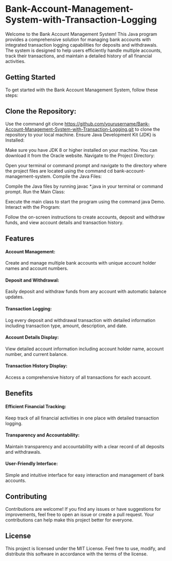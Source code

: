 # Bank-Account-Management-System-with-Transaction-Logging

Welcome to the Bank Account Management System! This Java program provides a comprehensive solution for managing bank accounts with integrated transaction logging capabilities for deposits and withdrawals. The system is designed to help users efficiently handle multiple accounts, track their transactions, and maintain a detailed history of all financial activities.

## Getting Started
To get started with the Bank Account Management System, follow these steps:

## Clone the Repository:

Use the command git clone https://github.com/yourusername/Bank-Account-Management-System-with-Transaction-Logging.git to clone the repository to your local machine.
Ensure Java Development Kit (JDK) is Installed:

Make sure you have JDK 8 or higher installed on your machine. You can download it from the Oracle website.
Navigate to the Project Directory:

Open your terminal or command prompt and navigate to the directory where the project files are located using the command cd bank-account-management-system.
Compile the Java Files:

Compile the Java files by running javac *.java in your terminal or command prompt.
Run the Main Class:

Execute the main class to start the program using the command java Demo.
Interact with the Program:

Follow the on-screen instructions to create accounts, deposit and withdraw funds, and view account details and transaction history.

## Features

#### Account Management:

Create and manage multiple bank accounts with unique account holder names and account numbers.

#### Deposit and Withdrawal:

Easily deposit and withdraw funds from any account with automatic balance updates.

#### Transaction Logging:

Log every deposit and withdrawal transaction with detailed information including transaction type, amount, description, and date.

#### Account Details Display:

View detailed account information including account holder name, account number, and current balance.

#### Transaction History Display:

Access a comprehensive history of all transactions for each account.


## Benefits

#### Efficient Financial Tracking:

Keep track of all financial activities in one place with detailed transaction logging.

#### Transparency and Accountability:

Maintain transparency and accountability with a clear record of all deposits and withdrawals.

#### User-Friendly Interface:

Simple and intuitive interface for easy interaction and management of bank accounts.


## Contributing

Contributions are welcome! If you find any issues or have suggestions for improvements, feel free to open an issue or create a pull request. Your contributions can help make this project better for everyone.

## License

This project is licensed under the MIT License. Feel free to use, modify, and distribute this software in accordance with the terms of the license.
